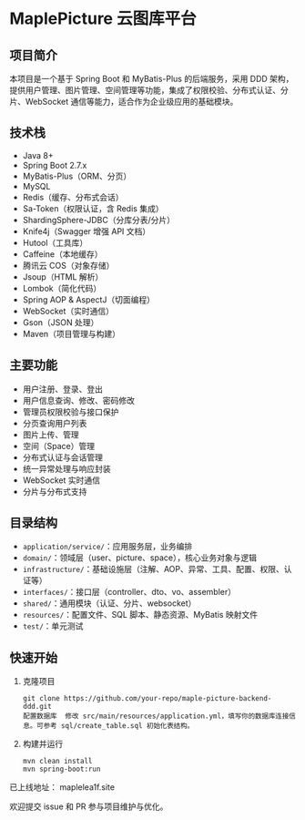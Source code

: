 # MaplePicture 云图库平台
## 项目简介

本项目是一个基于 Spring Boot 和 MyBatis-Plus 的后端服务，采用 DDD 架构，提供用户管理、图片管理、空间管理等功能，集成了权限校验、分布式认证、分片、WebSocket 通信等能力，适合作为企业级应用的基础模块。

## 技术栈

- Java 8+
- Spring Boot 2.7.x
- MyBatis-Plus（ORM、分页）
- MySQL
- Redis（缓存、分布式会话）
- Sa-Token（权限认证，含 Redis 集成）
- ShardingSphere-JDBC（分库分表/分片）
- Knife4j（Swagger 增强 API 文档）
- Hutool（工具库）
- Caffeine（本地缓存）
- 腾讯云 COS（对象存储）
- Jsoup（HTML 解析）
- Lombok（简化代码）
- Spring AOP & AspectJ（切面编程）
- WebSocket（实时通信）
- Gson（JSON 处理）
- Maven（项目管理与构建）

## 主要功能

- 用户注册、登录、登出
- 用户信息查询、修改、密码修改
- 管理员权限校验与接口保护
- 分页查询用户列表
- 图片上传、管理
- 空间（Space）管理
- 分布式认证与会话管理
- 统一异常处理与响应封装
- WebSocket 实时通信
- 分片与分布式支持

## 目录结构

- `application/service/`：应用服务层，业务编排
- `domain/`：领域层（user、picture、space），核心业务对象与逻辑
- `infrastructure/`：基础设施层（注解、AOP、异常、工具、配置、权限、认证等）
- `interfaces/`：接口层（controller、dto、vo、assembler）
- `shared/`：通用模块（认证、分片、websocket）
- `resources/`：配置文件、SQL 脚本、静态资源、MyBatis 映射文件
- `test/`：单元测试

## 快速开始

1. 克隆项目

   ```shell
   git clone https://github.com/your-repo/maple-picture-backend-ddd.git
   配置数据库  修改 src/main/resources/application.yml，填写你的数据库连接信息。可参考 sql/create_table.sql 初始化表结构。  
2. 构建并运行
   ```shell
   mvn clean install
   mvn spring-boot:run
已上线地址： maplelea1f.site



欢迎提交 issue 和 PR 参与项目维护与优化。  
